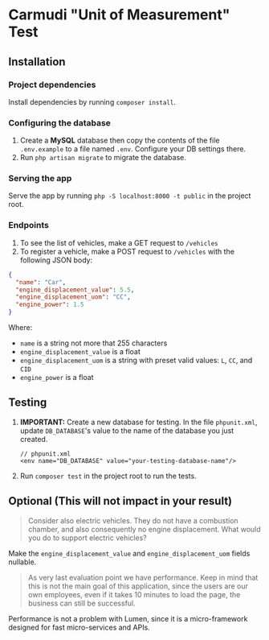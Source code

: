 # Carmudi "Unit of Measurement" Test

## Installation

### Project dependencies

Install dependencies by running `composer install`.

### Configuring the database

1. Create a **MySQL** database then copy the contents of the file `.env.example` to a file named `.env`. Configure your DB settings there.
3. Run `php artisan migrate` to migrate the database.

### Serving the app

Serve the app by running `php -S localhost:8000 -t public` in the project root.

### Endpoints

1. To see the list of vehicles, make a GET request to `/vehicles`
2. To register a vehicle, make a POST request to `/vehicles` with the following JSON body:

```json
{
  "name": "Car",
  "engine_displacement_value": 5.5,
  "engine_displacement_uom": "CC",
  "engine_power": 1.5
}
```

Where:

- `name` is a string not more that 255 characters
- `engine_displacement_value` is a float
- `engine_displacement_uom` is a string with preset valid values: `L`, `CC`, and `CID`
- `engine_power` is a float

    
## Testing

1. **IMPORTANT:** Create a new database for testing. In the file `phpunit.xml`, update `DB_DATABASE`'s value to the name of the database you just created.

    ```
    // phpunit.xml
    <env name="DB_DATABASE" value="your-testing-database-name"/>
    ```

2. Run `composer test` in the project root to run the tests.

## Optional (This will not impact in your result)

 > Consider also electric vehicles. They do not have a combustion chamber, and also consequently no engine displacement. What would you do to support electric vehicles?
 
 Make the `engine_displacement_value` and `engine_displacement_uom` fields nullable.
 
 > As very last evaluation point we have performance. Keep in mind that this is not the main goal of this application, since the users are our own employees, even if it takes 10 minutes to load the page, the business can still be successful.
 
Performance is not a problem with Lumen, since it is a micro-framework designed for fast micro-services and APIs.